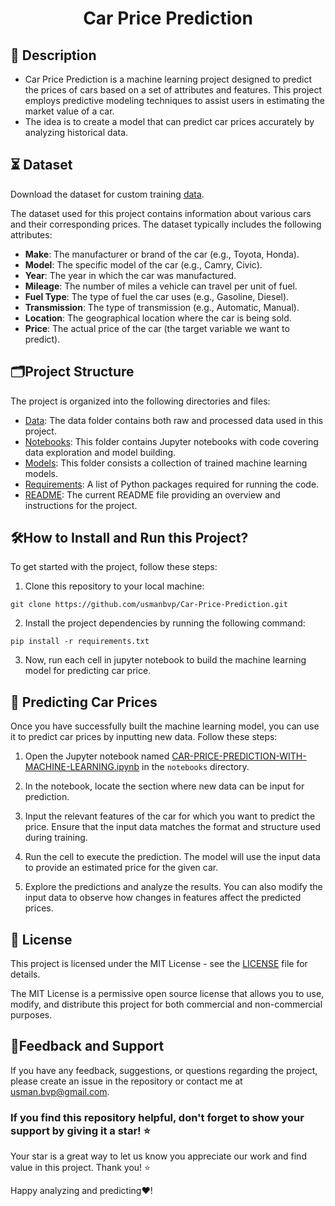 
<h1 align = center> Car Price Prediction</h1>

## 📝 Description
- Car Price Prediction is a machine learning project designed to predict the prices of cars based on a set of attributes and features. This project employs predictive modeling techniques to assist users in estimating the market value of a car. 
- The  idea is to create a model that can predict car prices accurately by analyzing historical data.

## ⏳ Dataset 
 Download the dataset for custom training [data](data/).

The dataset used for this project contains information about various cars and their corresponding prices. The dataset typically includes the following attributes:

- **Make**: The manufacturer or brand of the car (e.g., Toyota, Honda).
- **Model**: The specific model of the car (e.g., Camry, Civic).
- **Year**: The year in which the car was manufactured.
- **Mileage**: The number of miles a vehicle can travel per unit of fuel.
- **Fuel Type**: The type of fuel the car uses (e.g., Gasoline, Diesel).
- **Transmission**: The type of transmission (e.g., Automatic, Manual).
- **Location**: The geographical location where the car is being sold.
- **Price**: The actual price of the car (the target variable we want to predict).

## 🗂️Project Structure

The project is organized into the following directories and files:
- [Data](data/): The data folder contains both raw and processed data used in this project.
- [Notebooks](notebooks/): This folder contains Jupyter notebooks with code covering data exploration and model building.
- [Models](models/): This folder consists a collection of trained machine learning models.
- [Requirements](requirements.txt): A list of Python packages required for running the code.
- [README](README.md):  The current README file providing an overview and instructions for the project.

## 🛠️How to Install and Run this Project?
To get started with the project, follow these steps:

1. Clone this repository to your local machine:

```
git clone https://github.com/usmanbvp/Car-Price-Prediction.git
```
2. Install the project dependencies by running the following command:
```
pip install -r requirements.txt
```
3. Now, run each cell in jupyter notebook  to build the machine learning model for predicting car price.


## 🚗 Predicting Car Prices

Once you have successfully built the machine learning model, you can use it to predict car prices by inputting new data. Follow these steps:

1. Open the Jupyter notebook named [CAR-PRICE-PREDICTION-WITH-MACHINE-LEARNING.ipynb](notebooks/CAR-PRICE-PREDICTION-WITH-MACHINE-LEARNING.ipynb) in the `notebooks` directory.

2. In the notebook, locate the section where new data can be input for prediction.

3. Input the relevant features of the car for which you want to predict the price. Ensure that the input data matches the format and structure used during training.

4. Run the cell to execute the prediction. The model will use the input data to provide an estimated price for the given car.

5. Explore the predictions and analyze the results. You can also modify the input data to observe how changes in features affect the predicted prices.

## 📄 License

This project is licensed under the MIT License - see the [LICENSE](LICENSE) file for details.

The MIT License is a permissive open source license that allows you to use, modify, and distribute this project for both commercial and non-commercial purposes.

## 📝Feedback and Support
If you have any feedback, suggestions, or questions regarding the project, please create an issue in the repository or contact me at usman.bvp@gmail.com.

### If you find this repository helpful, don't forget to show your support by giving it a star! ⭐
Your star is a great way to let us know you appreciate our work and find value in this project. Thank you! ⭐

Happy analyzing and predicting❤️!
